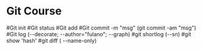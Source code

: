 # Git Course

#Git init
#Git status
#Git add
#Git commit -m "msg" (git commit -am "msg")
#Git log (--decorate; --author="fulano"; --graph)
#git shortlog (--sn)
#git show 'hash'
#git diff ( --name-only)
